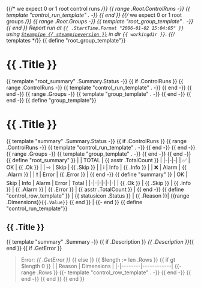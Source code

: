 {{/* we expect 0 or 1 root control runs */}}
{{ range .Root.ControlRuns -}}
{{ template "control_run_template" . -}}
{{ end }}
{{/* we expect 0 or 1 root groups */}}
{{ range .Root.Groups -}}
{{ template "root_group_template" . -}}
{{ end }}
_Report run at `{{ .StartTime.Format "2006-01-02 15:04:05" }}` using [`Steampipe {{ steampipeversion }}`](https://steampipe.io) in dir `{{ workingdir }}`._
{{/* templates */}}
{{ define "root_group_template"}}
# {{ .Title }}
{{ template "root_summary" .Summary.Status -}}
{{ if .ControlRuns }}
{{ range .ControlRuns -}}
{{ template "control_run_template" . -}}
{{ end -}}
{{ end -}}
{{ range .Groups -}}
{{ template "group_template" . -}}
{{ end -}}
{{ end -}}
{{ define "group_template"}}
# {{ .Title }}
{{ template "summary" .Summary.Status -}}
{{ if .ControlRuns }}
{{ range .ControlRuns -}}
{{ template "control_run_template" . -}}
{{ end -}}
{{ end -}}
{{ range .Groups -}}
{{ template "group_template" . -}}
{{ end -}}
{{ end -}}
{{ define "root_summary" }}
| | TOTAL | {{ asstr .TotalCount }} |
|-|-|-|
| ✅ | OK | {{ .Ok }} |
| ⇨ | Skip | {{ .Skip }} |
| ℹ | Info | {{ .Info }} |
| ❌ | Alarm | {{ .Alarm }} |
| ❗ | Error | {{ .Error }} |
{{ end -}}
{{ define "summary" }}
| OK | Skip | Info | Alarm | Error | Total |
|-|-|-|-|-|-|
| {{ .Ok }} | {{ .Skip }} | {{ .Info }} | {{ .Alarm }} | {{ .Error }} | {{ asstr .TotalCount }} |
{{ end -}}
{{ define "control_row_template" }}
| {{ statusicon .Status }} | {{ .Reason }}| {{range .Dimensions}}`{{.Value}}` {{ end }} |
{{- end }}
{{ define "control_run_template"}}
## {{ .Title }}
{{ template "summary" .Summary -}}
{{ if .Description }} 
*{{ .Description }}*{{ end }}
{{ if .GetError }}
> Error: _{{ .GetError }}_
{{ else }}
{{ $length := len .Rows }}
{{ if gt $length 0 }}
| | Reason | Dimensions |
|-|--------|------------|
{{- range .Rows }}
{{- template "control_row_template" . -}}
{{ end -}}
{{ end -}}
{{ end }}
{{ end }}
